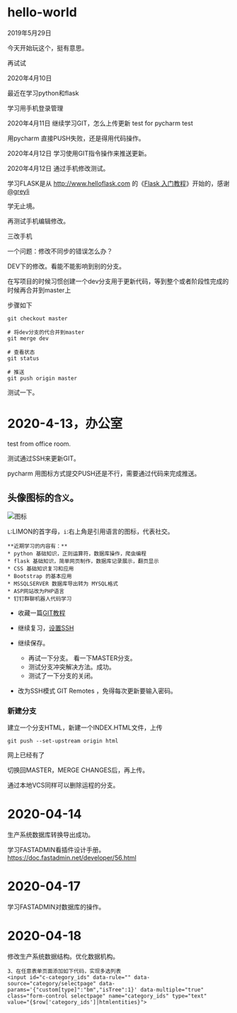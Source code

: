 # hello-world

2019年5月29日

今天开始玩这个，挺有意思。

再试试

2020年4月10日

最近在学习python和flask

学习用手机登录管理

2020年4月11日
继续学习GIT，怎么上传更新
test for pycharm
test

用pycharm 直接PUSH失败，还是得用代码操作。

2020年4月12日
学习使用GIT指令操作来推送更新。

2020年4月12日
通过手机修改测试。

学习FLASK是从 http://www.helloflask.com 的《[Flask 入门教程](http://www.helloflask.com/tutorial/)》开始的，感谢 [@greyli](https://github.com/greyli)

学无止境。

再测试手机编辑修改。

 
三改手机

一个问题：修改不同步的错误怎么办？

DEV下的修改。看能不能影响到别的分支。

在写项目的时候习惯创建一个dev分支用于更新代码，等到整个或者阶段性完成的时候再合并到master上

步骤如下

```# 切换到master分支
git checkout master

# 将dev分支的代合并到master
git merge dev

# 查看状态
git status

# 推送
git push origin master
```

测试一下。
# 2020-4-13，办公室
test from office room.

测试通过SSH来更新GIT。

pycharm 用图标方式提交PUSH还是不行，需要通过代码来完成推送。

头像图标的`含义`。
---
![图标](http://www.cnun.com/images/LI-LOGO-V-40.png)

`L`:LIMON的首字母，`i`:右上角是引用语言的图标，代表社交。

    **近期学习的内容有：**
    * python 基础知识，正则运算符，数据库操作，爬虫编程
    * flask 基础知识，简单网页制作，数据库记录展示，翻页显示
    * CSS 基础知识复习和应用
    * Bootstrap 的基本应用
    * MSSQLSERVER 数据库导出转为 MYSQL格式
    * ASP网站改为PHP语言
    * 钉钉群聊机器人代码学习

* 收藏一篇[GIT教程](https://www.liaoxuefeng.com/wiki/896043488029600) 

* 继续复习，[设置SSH](https://www.jianshu.com/p/3f4b2ede5a93)

* 继续保存。   

    * 再试一下分支。 看一下MASTER分支。
    * 测试分支冲突解决方法。成功。
    * 测试了一下分支的关闭。

* 改为SSH模式 GIT Remotes ，免得每次更新要输入密码。

### 新建分支

建立一个分支HTML，新建一个INDEX.HTML文件，上传

```
git push --set-upstream origin html
```
网上已经有了

切换回MASTER，MERGE CHANGES后，再上传。

通过本地VCS同样可以删除运程的分支。

# 2020-04-14

生产系统数据库转换导出成功。

学习FASTADMIN看插件设计手册。 https://doc.fastadmin.net/developer/56.html 

# 2020-04-17

学习FASTADMIN对数据库的操作。

# 2020-04-18

修改生产系统数据结构。优化数据机构。

```
3、在任意表单页面添加如下代码，实现多选列表
<input id="c-category_ids" data-rule="" data-source="category/selectpage" data-params='{"custom[type]":"bm","isTree":1}' data-multiple="true" class="form-control selectpage" name="category_ids" type="text" value="{$row['category_ids']|htmlentities}">
```
